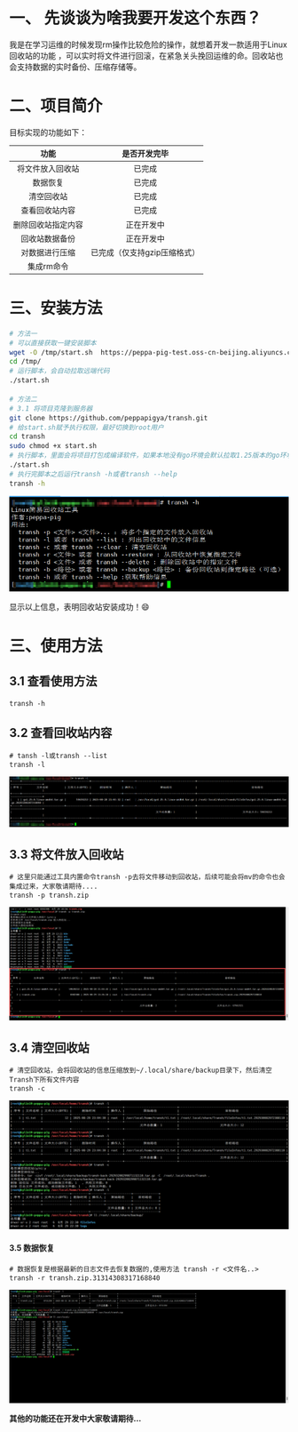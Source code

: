 # 一、 先谈谈为啥我要开发这个东西？

  我是在学习运维的时候发现rm操作比较危险的操作，就想着开发一款适用于Linux回收站的功能 ，可以实时将文件进行回滚，在紧急关头挽回运维的命。回收站也会支持数据的实时备份、压缩存储等。

# 二、项目简介

目标实现的功能如下：

|        功能        |         是否开发完毕         |
| :----------------: | :--------------------------: |
|  将文件放入回收站  |            已完成            |
|      数据恢复      |            已完成            |
|     清空回收站     |            已完成            |
|   查看回收站内容   |            已完成            |
| 删除回收站指定内容 |          正在开发中          |
|   回收站数据备份   |          正在开发中          |
|   对数据进行压缩   | 已完成（仅支持gzip压缩格式） |
|     集成rm命令     |                              |

# 三、安装方法

```bash
# 方法一
# 可以直接获取一键安装脚本
wget -O /tmp/start.sh  https://peppa-pig-test.oss-cn-beijing.aliyuncs.com/start.sh
cd /tmp/
# 运行脚本，会自动拉取远端代码
./start.sh

# 方法二
# 3.1 将项目克隆到服务器
git clone https://github.com/peppapigya/transh.git
# 给start.sh赋予执行权限，最好切换到root用户
cd transh
sudo chmod +x start.sh
# 执行脚本，里面会将项目打包成编译软件，如果本地没有go环境会默认拉取1.25版本的go环境，如有需要可以自行修改{go_url}参数
./start.sh
# 执行完脚本之后运行transh -h或者transh --help
transh -h
```

![image-20250829152956812](./image/image-20250829152956812.png)

显示以上信息，表明回收站安装成功！:smile:

# 三、使用方法

## 3.1 查看使用方法

```
transh -h
```

## 3.2 查看回收站内容

```
# tansh -l或transh --list
transh -l
```

![image-20250829153224526](./image/image-20250829153224526.png)

## 3.3 将文件放入回收站

```
# 这里只能通过工具内置命令transh -p去将文件移动到回收站，后续可能会将mv的命令也会集成过来，大家敬请期待....
transh -p transh.zip
```

![image-20250829153826041](./image/image-20250829153826041.png)

## 3.4 清空回收站

```
# 清空回收站，会将回收站的信息压缩放到~/.local/share/backup目录下，然后清空Transh下所有文件内容
transh -c
```

![image-20250829233840979](./image/image-20250829233840979.png)

#### 3.5 数据恢复

```
# 数据恢复是根据最新的日志文件去恢复数据的,使用方法 transh -r <文件名..>
transh -r transh.zip.31314308317168840
```

![image-20250831202717086](./image/image-20250831202717086.png)

**其他的功能还在开发中大家敬请期待...**
